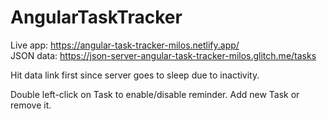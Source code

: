 # AngularTaskTracker

Live app: https://angular-task-tracker-milos.netlify.app/<br>
JSON data: https://json-server-angular-task-tracker-milos.glitch.me/tasks

Hit data link first since server goes to sleep due to inactivity.

Double left-click on Task to enable/disable reminder.
Add new Task or remove it.
